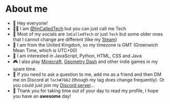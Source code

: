# About me
- 👋 Hey everyone!
- 🙋‍♂️ I am [@ImCalledTech](https://github.com/ImCalledTech) but you can just call me Tech
- 📱 Most of my socials are `ImCalledTech` or just `Tech` but some older ones that I cannot change are different (like my [Steam](https://steamcommunity.com/id/ImCalledTech))
- 🧭 I am from the United Kingdom, so my timezone is GMT (Greenwich Mean Time, which is UTC+00)
- 👀 I am interested in JavaScript, Python, HTML, CSS and Java
- 🎮 I also play [Minecraft](https://minecraft.net), [Geometry Dash](https://store.steampowered.com/app/322170/Geometry_Dash/) and other indie games in my spare time.
- 💬 If you need to ask a question to me, add me as a friend and then DM me on Discord at `Tech#7862` (though my tag does change frequently). Or you could just join my [Discord server](https://discord.com/invite/BThrE9QFHw)...
- 📖 Thank you for taking time out of your day to read my profile, I hope you have an **awesome** day!
